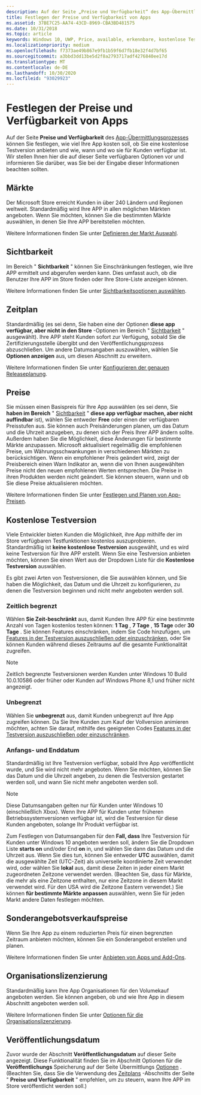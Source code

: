 ```yaml
---
description: Auf der Seite „Preise und Verfügbarkeit“ des App-Übermittlungsprozesses können Sie festlegen, wie viel Ihre App kosten soll, ob Sie eine kostenlose Testversion anbieten und wie, wann und wo sie für Kunden verfügbar ist.
title: Festlegen der Preise und Verfügbarkeit von Apps
ms.assetid: 37BE7C25-AA74-43CD-8969-CBA3BD481575
ms.date: 10/31/2018
ms.topic: article
keywords: Windows 10, UWP, Price, available, erkennbare, kostenlose Testversion, Testversionen, Testversion, apps, Veröffentlichungsdatum
ms.localizationpriority: medium
ms.openlocfilehash: f7373ae49b867e9fb1b59f6d7fb18e32f4d7bf65
ms.sourcegitcommit: a3bbd3dd13be5d2f8a2793717adf4276840ee17d
ms.translationtype: MT
ms.contentlocale: de-DE
ms.lasthandoff: 10/30/2020
ms.locfileid: "93029923"
---
```

# <a name="set-app-pricing-and-availability"></a>Festlegen der Preise und Verfügbarkeit von Apps


Auf der Seite **Preise und Verfügbarkeit** des [App-Übermittlungsprozesses](app-submissions.md) können Sie festlegen, wie viel Ihre App kosten soll, ob Sie eine kostenlose Testversion anbieten und wie, wann und wo sie für Kunden verfügbar ist. Wir stellen Ihnen hier die auf dieser Seite verfügbaren Optionen vor und informieren Sie darüber, was Sie bei der Eingabe dieser Informationen beachten sollten.


## <a name="markets"></a>Märkte

Der Microsoft Store erreicht Kunden in über 240 Ländern und Regionen weltweit. Standardmäßig wird Ihre APP in allen möglichen Märkten angeboten. Wenn Sie möchten, können Sie die bestimmten Märkte auswählen, in denen Sie Ihre APP bereitstellen möchten. 

Weitere Informationen finden Sie unter [Definieren der Markt Auswahl](./define-market-selection.md).


## <a name="visibility"></a>Sichtbarkeit

Im Bereich " **Sichtbarkeit** " können Sie Einschränkungen festlegen, wie Ihre APP ermittelt und abgerufen werden kann. Dies umfasst auch, ob die Benutzer Ihre APP im Store finden oder Ihre Store-Liste anzeigen können.

Weitere Informationen finden Sie unter [Sichtbarkeitsoptionen auswählen](choose-visibility-options.md).


## <a name="schedule"></a>Zeitplan

Standardmäßig (es sei denn, Sie haben eine der Optionen **diese app verfügbar, aber nicht in den Store** -Optionen im Bereich " [Sichtbarkeit](choose-visibility-options.md#discoverability) " ausgewählt). Ihre APP steht Kunden sofort zur Verfügung, sobald Sie die Zertifizierungsstelle übergibt und den Veröffentlichungsprozess abzuschließen. Um andere Datumsangaben auszuwählen, wählen Sie **Optionen anzeigen** aus, um diesen Abschnitt zu erweitern. 

Weitere Informationen finden Sie unter [Konfigurieren der genauen Releaseplanung](configure-precise-release-scheduling.md).


## <a name="pricing"></a>Preise

Sie müssen einen Basispreis für Ihre App auswählen (es sei denn, Sie **haben im Bereich** " [Sichtbarkeit](choose-visibility-options.md#discoverability) " **diese app verfügbar machen, aber nicht auffindbar** ist), wählen Sie entweder **Free** oder einen der verfügbaren Preisstufen aus. Sie können auch Preisänderungen planen, um das Datum und die Uhrzeit anzugeben, zu denen sich der Preis Ihrer APP ändern sollte. Außerdem haben Sie die Möglichkeit, diese Änderungen für bestimmte Märkte anzupassen. Microsoft aktualisiert regelmäßig die empfohlenen Preise, um Währungsschwankungen in verschiedenen Märkten zu berücksichtigen. Wenn ein empfohlener Preis geändert wird, zeigt der Preisbereich einen Warn Indikator an, wenn die von Ihnen ausgewählten Preise nicht den neuen empfohlenen Werten entsprechen. Die Preise in ihren Produkten werden nicht geändert. Sie können steuern, wann und ob Sie diese Preise aktualisieren möchten. 

Weitere Informationen finden Sie unter [Festlegen und Planen von App-Preisen](set-and-schedule-app-pricing.md).


## <a name="free-trial"></a>Kostenlose Testversion

Viele Entwickler bieten Kunden die Möglichkeit, ihre App mithilfe der im Store verfügbaren Testfunktionen kostenlos auszuprobieren. Standardmäßig ist **keine kostenlose Testversion** ausgewählt, und es wird keine Testversion für Ihre APP erstellt. Wenn Sie eine Testversion anbieten möchten, können Sie einen Wert aus der Dropdown Liste für die **Kostenlose Testversion** auswählen.

Es gibt zwei Arten von Testversionen, die Sie auswählen können, und Sie haben die Möglichkeit, das Datum und die Uhrzeit zu konfigurieren, zu denen die Testversion beginnen und nicht mehr angeboten werden soll.

### <a name="time-limited"></a>Zeitlich begrenzt

Wählen **Sie Zeit-beschränkt** aus, damit Kunden Ihre APP für eine bestimmte Anzahl von Tagen kostenlos testen können: **1 Tag** , **7 Tage** , **15 Tage** oder **30 Tage** . Sie können Features einschränken, indem Sie Code hinzufügen, um [Features in der Testversion auszuschließen oder einzuschränken](../monetize/in-app-purchases-and-trials.md), oder Sie können Kunden während dieses Zeitraums auf die gesamte Funktionalität zugreifen. 
> [!NOTE]
> Zeitlich begrenzte Testversionen werden Kunden unter Windows 10 Build 10.0.10586 oder früher oder Kunden auf Windows Phone 8,1 und früher nicht angezeigt.

### <a name="unlimited"></a>Unbegrenzt

Wählen Sie **unbegrenzt** aus, damit Kunden unbegrenzt auf Ihre App zugreifen können. Da Sie Ihre Kunden zum Kauf der Vollversion animieren möchten, achten Sie darauf, mithilfe des geeigneten Codes [Features in der Testversion auszuschließen oder einzuschränken](../monetize/in-app-purchases-and-trials.md).

### <a name="start-and-end-dates"></a>Anfangs- und Enddatum

Standardmäßig ist Ihre Testversion verfügbar, sobald Ihre App veröffentlicht wurde, und Sie wird nicht mehr angeboten. Wenn Sie möchten, können Sie das Datum und die Uhrzeit angeben, zu denen die Testversion gestartet werden soll, und wann Sie nicht mehr angeboten werden soll. 

>[!NOTE]
> Diese Datumsangaben gelten nur für Kunden unter Windows 10 (einschließlich Xbox). Wenn Ihre APP für Kunden unter früheren Betriebssystemversionen verfügbar ist, wird die Testversion für diese Kunden angeboten, solange Ihr Produkt verfügbar ist. 

Zum Festlegen von Datumsangaben für den **Fall, dass** Ihre Testversion für Kunden unter Windows 10 angeboten werden soll, ändern Sie die Dropdown Liste **starts on** und/oder End **on** in, und wählen Sie dann das Datum und die Uhrzeit aus. Wenn Sie dies tun, können Sie entweder **UTC** auswählen, damit die ausgewählte Zeit (UTC-Zeit) als universelle koordinierte Zeit verwendet wird, oder wählen Sie **lokal** aus, damit diese Zeiten in jeder einem Markt zugeordneten Zeitzone verwendet werden. (Beachten Sie, dass für Märkte, die mehr als eine Zeitzone enthalten, nur eine Zeitzone in diesem Markt verwendet wird. Für den USA wird die Zeitzone Eastern verwendet.) Sie können **für bestimmte Märkte anpassen** auswählen, wenn Sie für jeden Markt andere Daten festlegen möchten.


## <a name="sale-pricing"></a>Sonderangebotsverkaufspreise

Wenn Sie Ihre App zu einem reduzierten Preis für einen begrenzten Zeitraum anbieten möchten, können Sie ein Sonderangebot erstellen und planen.

Weitere Informationen finden Sie unter [Anbieten von Apps und Add-Ons](put-apps-and-add-ons-on-sale.md).


## <a name="organizational-licensing"></a>Organisationslizenzierung

Standardmäßig kann Ihre App Organisationen für den Volumekauf angeboten werden. Sie können angeben, ob und wie Ihre App in diesem Abschnitt angeboten werden soll.

Weitere Informationen finden Sie unter [Optionen für die Organisationslizenzierung](organizational-licensing.md).


## <a name="publish-date"></a>Veröffentlichungsdatum

Zuvor wurde der Abschnitt **Veröffentlichungsdatum** auf dieser Seite angezeigt. Diese Funktionalität finden Sie im Abschnitt Optionen für die **Veröffentlichungs** Speicherung auf der Seite Übermittlungs [Optionen](manage-submission-options.md) . (Beachten Sie, dass Sie die Verwendung des [Zeitplans](configure-precise-release-scheduling.md) -Abschnitts der Seite " **Preise und Verfügbarkeit** " empfehlen, um zu steuern, wann Ihre APP im Store veröffentlicht werden soll.)
